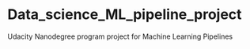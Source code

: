 # Data_science_ML_pipeline_project
Udacity Nanodegree program project for Machine Learning Pipelines
